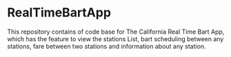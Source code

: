 # RealTimeBartApp
This repository contains of code base for The California Real Time Bart App, which has the feature to view the stations List, bart scheduling between any stations, fare between two stations and information about any station.
